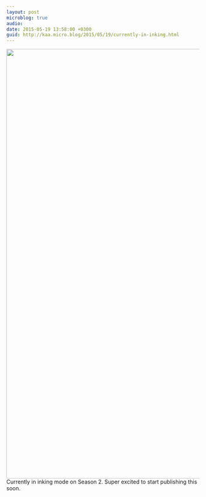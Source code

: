 ```yaml
---
layout: post
microblog: true
audio: 
date: 2015-05-19 13:58:00 +0300
guid: http://kaa.micro.blog/2015/05/19/currently-in-inking.html
---
```

<img src="https://micro.kaa.bz/uploads/2018/b3b0539704.jpg" alt="" width="840" height="1120" class="alignnone size-full wp-image-250" /> Currently in inking mode on Season 2. Super excited to start publishing this soon.
